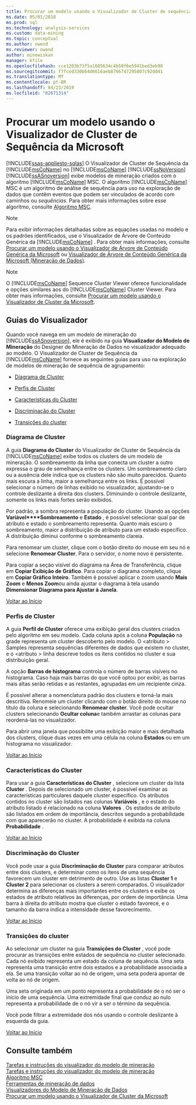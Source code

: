 ```yaml
---
title: Procurar um modelo usando o Visualizador de Cluster de sequência da Microsoft | Microsoft Docs
ms.date: 05/01/2018
ms.prod: sql
ms.technology: analysis-services
ms.custom: data-mining
ms.topic: conceptual
ms.author: owend
ms.reviewer: owend
author: minewiskan
manager: kfile
ms.openlocfilehash: cce1203b73f5a1685634c4b50f6e5941bed3eb98
ms.sourcegitcommit: f7fced330b64d6616aeb8766747295807c92dd41
ms.translationtype: MT
ms.contentlocale: pt-BR
ms.lasthandoff: 04/23/2019
ms.locfileid: "62671314"
---
```

# <a name="browse-a-model-using-the-microsoft-sequence-cluster-viewer"></a>Procurar um modelo usando o Visualizador de Cluster de Sequência da Microsoft
[!INCLUDE[ssas-appliesto-sqlas](../../includes/ssas-appliesto-sqlas.md)]
  O Visualizador de Cluster de Sequência da [!INCLUDE[msCoName](../../includes/msconame-md.md)] no [!INCLUDE[msCoName](../../includes/msconame-md.md)] [!INCLUDE[ssNoVersion](../../includes/ssnoversion-md.md)] [!INCLUDE[ssASnoversion](../../includes/ssasnoversion-md.md)] exibe modelos de mineração criados com o algoritmo [!INCLUDE[msCoName](../../includes/msconame-md.md)] MSC. O algoritmo [!INCLUDE[msCoName](../../includes/msconame-md.md)] MSC é um algoritmo de análise de sequência para uso na exploração de dados que contêm eventos que podem ser vinculados de acordo com caminhos ou *sequências*. Para obter mais informações sobre esse algoritmo, consulte [Algoritmo MSC](../../analysis-services/data-mining/microsoft-sequence-clustering-algorithm.md).  
  
> [!NOTE]  
>  Para exibir informações detalhadas sobre as equações usadas no modelo e os padrões identificados, use o Visualizador de Árvore de Conteúdo Genérica da [!INCLUDE[msCoName](../../includes/msconame-md.md)] . Para obter mais informações, consulte [Procurar um modelo usando o Visualizador de Árvore de Conteúdo Genérica da Microsoft](../../analysis-services/data-mining/browse-a-model-using-the-microsoft-generic-content-tree-viewer.md) ou [Visualizador de Árvore de Conteúdo Genérica da Microsoft &#40;Mineração de Dados&#41;](http://msdn.microsoft.com/library/751b4393-f6fd-48c1-bcef-bdca589ce34c).  
  
> [!NOTE]  
>  O [!INCLUDE[msCoName](../../includes/msconame-md.md)] Sequence Cluster Viewer oferece funcionalidade e opções similares aos do [!INCLUDE[msCoName](../../includes/msconame-md.md)] Cluster Viewer. Para obter mais informações, consulte [Procurar um modelo usando o Visualizador de Cluster da Microsoft](../../analysis-services/data-mining/browse-a-model-using-the-microsoft-cluster-viewer.md).  
  
##  <a name="BKMK_ViewerTabs"></a> Guias do Visualizador  
 Quando você navega em um modelo de mineração do [!INCLUDE[ssASnoversion](../../includes/ssasnoversion-md.md)], ele é exibido na guia **Visualizador do Modelo de Mineração** do Designer de Mineração de Dados no visualizador adequado ao modelo. O Visualizador de Cluster de Sequência da [!INCLUDE[msCoName](../../includes/msconame-md.md)] fornece as seguintes guias para uso na exploração de modelos de mineração de sequência de agrupamento:  
  
-   [Diagrama de Cluster](#BKMK_Diagram)  
  
-   [Perfis de Cluster](#BKMK_Profile)  
  
-   [Características do Cluster](#BKMK_Characteristics)  
  
-   [Discriminação do Cluster](#BKMK_Discrimination)  
  
-   [Transições do cluster](#BKMK_Transitions)  
  
###  <a name="BKMK_Diagram"></a> Diagrama de Cluster  
 A guia **Diagrama do Cluster** do Visualizador de Cluster de Sequência da [!INCLUDE[msCoName](../../includes/msconame-md.md)] exibe todos os clusters de um modelo de mineração. O sombreamento da linha que conecta um cluster a outro expressa o grau de semelhança entre os clusters. Um sombreamento claro ou a ausência dele indica que os clusters não são muito parecidos. Quanto mais escura a linha, maior a semelhança entre os links. É possível selecionar o número de linhas exibido no visualizador, ajustando-se o controle deslizante à direita dos clusters. Diminuindo o controle deslizante, somente os links mais fortes serão exibidos.  
  
 Por padrão, a sombra representa a população do cluster. Usando as opções **Variável****Sombreamento** e **Estado** , é possível selecionar qual par de atributo e estado o sombreamento representa. Quanto mais escuro o sombreamento, maior a distribuição de atributo para um estado específico. A distribuição diminui conforme o sombreamento clareia.  
  
 Para renomear um cluster, clique com o botão direito do mouse em seu nó e selecione **Renomear Cluster**. Para o servidor, o nome novo é persistente.  
  
 Para copiar a seção visível do diagrama na Área de Transferência, clique em **Copiar Exibição de Gráfico**. Para copiar o diagrama completo, clique em **Copiar Gráfico Inteiro**. Também é possível aplicar o zoom usando **Mais Zoom** e **Menos Zoom**ou ainda ajustar o diagrama à tela usando **Dimensionar Diagrama para Ajustar à Janela**.  
  
 [Voltar ao Início](#BKMK_ViewerTabs)  
  
###  <a name="BKMK_Profile"></a> Perfis de Cluster  
 A guia **Perfil de Cluster** oferece uma exibição geral dos clusters criados pelo algoritmo em seu modelo. Cada coluna após a coluna **População** na grade representa um cluster descoberto pelo modelo. O \<atributo > Samples representa sequências diferentes de dados que existem no cluster, e o \<atributo > linha descreve todos os itens contidos no cluster e sua distribuição geral.  
  
 A opção **Barras de histograma** controla o número de barras visíveis no histograma. Caso haja mais barras do que você optou por exibir, as barras mais altas serão retidas e as restantes, agrupadas em um recipiente cinza.  
  
 É possível alterar a nomenclatura padrão dos clusters e torná-la mais descritiva. Renomeie um cluster clicando com o botão direito do mouse no título da coluna e selecionando **Renomear cluster**. Você pode ocultar clusters selecionando **Ocultar coluna**e também arrastar as colunas para reordená-las no visualizador.  
  
 Para abrir uma janela que possibilite uma exibição maior e mais detalhada dos clusters, clique duas vezes em uma célula na coluna **Estados** ou em um histograma no visualizador.  
  
 [Voltar ao Início](#BKMK_ViewerTabs)  
  
###  <a name="BKMK_Characteristics"></a> Características do Cluster  
 Para usar a guia **Características do Cluster** , selecione um cluster da lista **Cluster** . Depois de selecionado um cluster, é possível examinar as características particulares daquele cluster específico. Os atributos contidos no cluster são listados nas colunas **Variáveis** , e o estado do atributo listado é relacionado na coluna **Valores** . Os estados de atributo são listados em ordem de importância, descritos segundo a probabilidade com que aparecerão no cluster. A probabilidade é exibida na coluna **Probabilidade** .  
  
 [Voltar ao Início](#BKMK_ViewerTabs)  
  
###  <a name="BKMK_Discrimination"></a> Discriminação do Cluster  
 Você pode usar a guia **Discriminação do Cluster** para comparar atributos entre dois clusters, e determinar como os itens de uma sequência favorecem um cluster em detrimento de outro. Use as listas **Cluster 1** e **Cluster 2** para selecionar os clusters a serem comparados. O visualizador determina as diferenças mais importantes entre os clusters e exibe os estados de atributo relativos às diferenças, por ordem de importância. Uma barra à direita do atributo mostra que cluster o estado favorece, e o tamanho da barra indica a intensidade desse favorecimento.  
  
 [Voltar ao Início](#BKMK_ViewerTabs)  
  
###  <a name="BKMK_Transitions"></a> Transições do cluster  
 Ao selecionar um cluster na guia **Transições do Cluster** , você pode procurar as transições entre estados de sequência no cluster selecionado. Cada nó exibido representa um estado da coluna de sequência. Uma seta representa uma transição entre dois estados e a probabilidade associada a ela. Se uma transição voltar ao nó de origem, uma seta poderá apontar de volta ao nó de origem.  
  
 Uma seta originada em um ponto representa a probabilidade de o nó ser o início de uma sequência. Uma extremidade final que conduz ao nulo representa a probabilidade de o nó vir a ser o término da sequência.  
  
 Você pode filtrar a extremidade dos nós usando o controle deslizante à esquerda da guia.  
  
 [Voltar ao Início](#BKMK_ViewerTabs)  
  
## <a name="see-also"></a>Consulte também  
 [Tarefas e instruções do visualizador do modelo de mineração](../../analysis-services/data-mining/mining-model-viewer-tasks-and-how-tos.md)   
 [Tarefas e instruções do visualizador do modelo de mineração](../../analysis-services/data-mining/mining-model-viewer-tasks-and-how-tos.md)   
 [Algoritmo MSC](../../analysis-services/data-mining/microsoft-sequence-clustering-algorithm.md)   
 [Ferramentas de mineração de dados](../../analysis-services/data-mining/data-mining-tools.md)   
 [Visualizadores do Modelo de Mineração de Dados](../../analysis-services/data-mining/data-mining-model-viewers.md)   
 [Procurar um modelo usando o Visualizador de Cluster da Microsoft](../../analysis-services/data-mining/browse-a-model-using-the-microsoft-cluster-viewer.md)  
  
  
